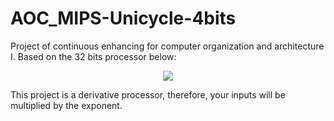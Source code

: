 # AOC_MIPS-Unicycle-4bits

Project of continuous enhancing for computer organization and architecture I. Based on the 32 bits processor below:

<p align = "center">
<img src="https://i.stack.imgur.com/yKd5c.png"> </img>
</p>

This project is a derivative processor, therefore, your inputs will be multiplied by the exponent.
